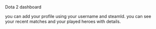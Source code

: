 Dota 2 dashboard



you can add your profile using your username and steamId. you can see your recent matches and your played heroes with details.

 